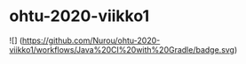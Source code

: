 # ohtu-2020-viikko1

![] (https://github.com/Nurou/ohtu-2020-viikko1/workflows/Java%20CI%20with%20Gradle/badge.svg)
